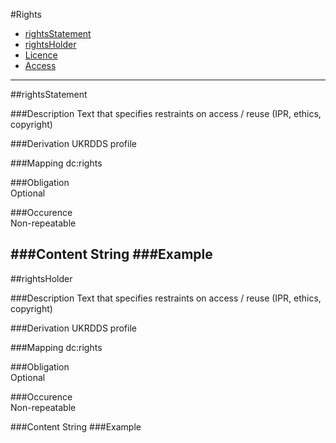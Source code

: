 
#Rights

* [rightsStatement](#rightsstatement)
* [rightsHolder](#rightsholder)
* [Licence](https://github.com/JiscRDSS/rdss-canonical-data-model/blob/master/properties/Rights/licence.md)
* [Access](https://github.com/JiscRDSS/rdss-canonical-data-model/blob/master/properties/Rights/access.md)

-----------------------------------------


##rightsStatement  

###Description
Text that specifies restraints on access / reuse (IPR, ethics, copyright)

###Derivation
UKRDDS profile

###Mapping
dc:rights

###Obligation	
Optional 

###Occurence	
Non-repeatable

###Content 
String
###Example
-------------------------------------------

##rightsHolder 

###Description
Text that specifies restraints on access / reuse (IPR, ethics, copyright)

###Derivation
UKRDDS profile

###Mapping
dc:rights

###Obligation	
Optional 

###Occurence	
Non-repeatable

###Content 
String
###Example
